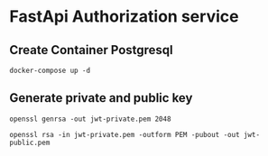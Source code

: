 # FastApi Authorization service

## Create Container Postgresql
```shell
docker-compose up -d
```

## Generate private and public key
```shell
openssl genrsa -out jwt-private.pem 2048
```

```shell
openssl rsa -in jwt-private.pem -outform PEM -pubout -out jwt-public.pem
```